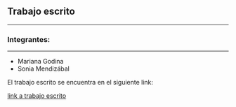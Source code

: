 ## Trabajo escrito

---

### Integrantes:

---

- Mariana Godina
- Sonia Mendizábal

El trabajo escrito se encuentra en el siguiente link:

[link a trabajo escrito](https://drive.google.com/open?id=0B_LXYl5QOPU5MDdDTzlzQTIxeUk)